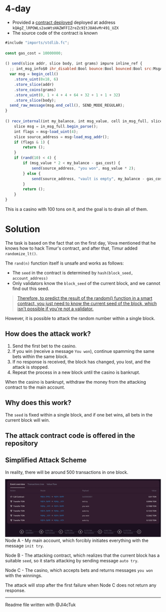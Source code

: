 # 4-day
- Provided a [contract deployed](https://testnet.tonviewer.com/kQAgZ_lRPOWLs2aoWtsHAZWFFIZreZc9ItJ8A6vMr491_UZX) deployed at address `kQAgZ_lRPOWLs2aoWtsHAZWFFIZreZc9ItJ8A6vMr491_UZX`
- The source code of the contract is known

```jsx
#include "imports/stdlib.fc";

const gas_cost = 10000000;

() send(slice addr, slice body, int grams) impure inline_ref {
  ;; int_msg_info$0 ihr_disabled:Bool bounce:Bool bounced:Bool src:MsgAddress -> 011000
  var msg = begin_cell()
    .store_uint(0x18, 6)
    .store_slice(addr)
    .store_coins(grams)
    .store_uint(0, 1 + 4 + 4 + 64 + 32 + 1 + 1 + 32)
    .store_slice(body);
  send_raw_message(msg.end_cell(), SEND_MODE_REGULAR);
}

() recv_internal(int my_balance, int msg_value, cell in_msg_full, slice in_msg_body) impure {
    slice msg = in_msg_full.begin_parse();
    int flags = msg~load_uint(4);
    slice source_address = msg~load_msg_addr();
    if (flags & 1) {
        return ();
    }
    if (rand(10) < 4) {
        if (msg_value * 2 < my_balance - gas_cost) {
            send(source_address, "you won", msg_value * 2);
        } else {
            send(source_address, "vault is empty", my_balance - gas_cost);
        }
        return ();
    }
}

```

This is a casino with 100 tons on it, and the goal is to drain all of them.

# Solution

The task is based on the fact that on the first day, Vova mentioned that he knows how to hack Timur's contract, and after that, Timur added `randomize_lt()`.

The `rand(n)` function itself is unsafe and works as follows:

- The  `seed` in the contract is determined by `hash(block_seed, account_address)`
- Only validators know the `block_seed` of the current block, and we cannot find out this seed.

> [Therefore, to predict the result of the random() function in a smart contract, you just need to know the current seed of the block, which isn't possible if you're not a validator.](https://docs.ton.org/v3/guidelines/smart-contracts/security/random-number-generation#how-can-someone-predict-a-random-number)

However, it is possible to attack the random number within a single block.

## How does the attack work?

1. Send the first bet to the casino.
2. If you win (receive a message `You won`), continue spamming the same bets within the same block.
3. If no response is received, the block has changed, you lost, and the attack is stopped.
4. Repeat the process in a new block until the casino is bankrupt.

When the casino is bankrupt, withdraw the money from the attacking contract to the main account.

## Why does this work?

The `seed` is fixed within a single block, and if one bet wins, all bets in the current block will win.

## The attack contract code is offered in the repository

## Simplified Attack Scheme

In reality, there will be around 500 transactions in one block.

![scheme_attack.png](https://github.com/ToxicSnail/practice-ton.tech/blob/main/4-day/scheme_attack.png)
Node A - My main account, which forcibly initiates everything with the message `init try`.

Node B - The attacking contract, which realizes that the current block has a suitable `seed`, so it starts attacking by sending message  `auto try`.

Node C - The casino, which accepts bets and returns messages `you won` with the winnings.

The attack will stop after the first failure when Node C does not return any response.

--------
Readme file written with @Jl4cTuk
